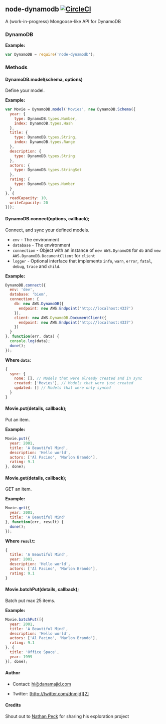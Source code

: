 ## node-dynamodb [![CircleCI](https://circleci.com/gh/danamajid/node-dynamodb.svg?style=svg&circle-token=ecce8b4678b87c308c3914f63ea9d21cddd27f9a)](https://circleci.com/gh/danamajid/node-dynamodb)

A (work-in-progress) Mongoose-like API for DynamoDB

### DynamoDB

__Example:__

```js
var DynamoDB = require('node-dynamodb');
```

### Methods

#### DynamoDB.model(schema, options)

Define your model.

__Example:__

```js
var Movie = DynamoDB.model('Movies', new DynamoDB.Schema({
  year: {
    type: DynamoDB.types.Number,
    index: DynamoDB.types.Hash
  },
  title: {
    type: DynamoDB.types.String,
    index: DynamoDB.types.Range
  },
  description: {
    type: DynamoDB.types.String
  },
  actors: {
    type: DynamoDB.types.StringSet
  },
  rating: {
    type: DynamoDB.types.Number
  }
}, {
  readCapacity: 10,
  writeCapacity: 20
}));
```


#### DynamoDB.connect(options, callback);

Connect, and sync your defined models.

* `env` - The environment
* `database` - The environment
* `connection` - Object with an instance of `new AWS.DynamoDB` for `db` and `new AWS.DynamoDB.DocumentClient` for `client`
* `logger` - Optional interface that implements `info`, `warn`, `error`, `fatal`, `debug`, `trace` and `child`.

__Example:__

```js
DynamoDB.connect({
  env: 'dev',
  database: 'biem',
  connection: {
    db: new AWS.DynamoDB({
      endpoint: new AWS.Endpoint('http://localhost:4337')
    }),
    client: new AWS.DynamoDB.DocumentClient({
      endpoint: new AWS.Endpoint('http://localhost:4337')
    })
  }
}, function(err, data) {
  console.log(data);
  done();
});
```

__Where `data`:__

```js
{
  sync: {
    none: [], // Models that were already created and in sync
    created: ['Movies'], // Models that were just created
    updated: [] // Models that were only synced
  }
}
```


#### Movie.put(details, callback);

Put an item.

__Example:__

```js
Movie.put({
  year: 2001,
  title: 'A Beautiful Mind',
  description: 'Hello world',
  actors: ['Al Pacino', 'Marlon Brando'],
  rating: 9.1
}, done);
```

#### Movie.get(details, callback);

GET an item.

__Example:__

```js
Movie.get({
  year: 2001,
  title: 'A Beautiful Mind'
}, function(err, result) {
  done();
});
```

__Where `result`:__

```js
{
  title: 'A Beautiful Mind',
  year: 2001,
  description: 'Hello world',
  actors: ['Al Pacino', 'Marlon Brando'],
  rating: 9.1
}
```

#### Movie.batchPut(details, callback);

Batch put max 25 items.

__Example:__

```js
Movie.batchPut([{
  year: 2001,
  title: 'A Beautiful Mind',
  description: 'Hello world',
  actors: ['Al Pacino', 'Marlon Brando'],
  rating: 9.1
}, {
  title: 'Office Space',
  year: 1999
}], done);
```

#### Author

* Contact: [hi@danamajid.com][1]
* Twitter: [http://twitter.com/dnmjd][2] 

  [1]: mailto:hi@danamajid.com
  [2]: http://twitter.com/dnmjd


#### Credits

Shout out to [Nathan Peck](https://github.com/nathanpeck) for sharing his exploration project
